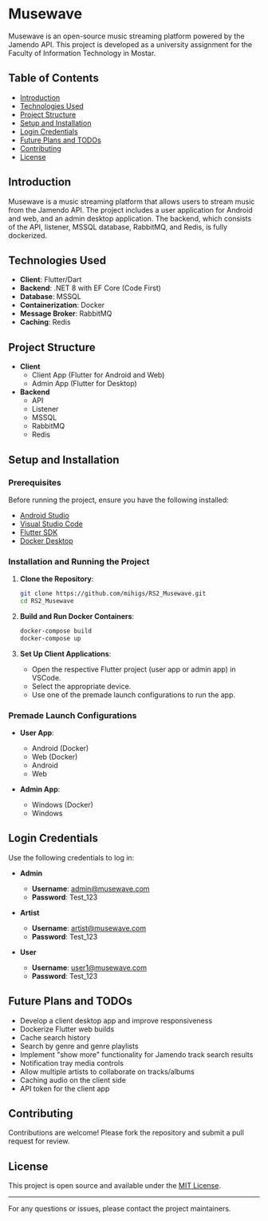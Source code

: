 # Musewave

Musewave is an open-source music streaming platform powered by the Jamendo API. This project is developed as a university assignment for the Faculty of Information Technology in Mostar.

## Table of Contents

- [Introduction](#introduction)
- [Technologies Used](#technologies-used)
- [Project Structure](#project-structure)
- [Setup and Installation](#setup-and-installation)
- [Login Credentials](#login-credentials)
- [Future Plans and TODOs](#future-plans-and-todos)
- [Contributing](#contributing)
- [License](#license)

## Introduction

Musewave is a music streaming platform that allows users to stream music from the Jamendo API. The project includes a user application for Android and web, and an admin desktop application. The backend, which consists of the API, listener, MSSQL database, RabbitMQ, and Redis, is fully dockerized.

## Technologies Used

- **Client**: Flutter/Dart
- **Backend**: .NET 8 with EF Core (Code First)
- **Database**: MSSQL
- **Containerization**: Docker
- **Message Broker**: RabbitMQ
- **Caching**: Redis

## Project Structure

- **Client**
  - Client App (Flutter for Android and Web)
  - Admin App (Flutter for Desktop)
- **Backend**
  - API
  - Listener
  - MSSQL
  - RabbitMQ
  - Redis

## Setup and Installation

### Prerequisites

Before running the project, ensure you have the following installed:

- [Android Studio](https://developer.android.com/studio)
- [Visual Studio Code](https://code.visualstudio.com/)
- [Flutter SDK](https://flutter.dev/docs/get-started/install)
- [Docker Desktop](https://www.docker.com/products/docker-desktop)

### Installation and Running the Project

1. **Clone the Repository**:
    ```bash
    git clone https://github.com/mihigs/RS2_Musewave.git
    cd RS2_Musewave
    ```

2. **Build and Run Docker Containers**:
    ```bash
    docker-compose build
    docker-compose up
    ```

3. **Set Up Client Applications**:
    - Open the respective Flutter project (user app or admin app) in VSCode.
    - Select the appropriate device.
    - Use one of the premade launch configurations to run the app.

### Premade Launch Configurations

- **User App**:
  - Android (Docker)
  - Web (Docker)
  - Android
  - Web

- **Admin App**:
  - Windows (Docker)
  - Windows

## Login Credentials

Use the following credentials to log in:

- **Admin**
  - **Username**: admin@musewave.com
  - **Password**: Test_123

- **Artist**
  - **Username**: artist@musewave.com
  - **Password**: Test_123

- **User**
  - **Username**: user1@musewave.com
  - **Password**: Test_123

## Future Plans and TODOs

- Develop a client desktop app and improve responsiveness
- Dockerize Flutter web builds
- Cache search history
- Search by genre and genre playlists
- Implement "show more" functionality for Jamendo track search results
- Notification tray media controls
- Allow multiple artists to collaborate on tracks/albums
- Caching audio on the client side
- API token for the client app

## Contributing

Contributions are welcome! Please fork the repository and submit a pull request for review.

## License

This project is open source and available under the [MIT License](LICENSE).

---

For any questions or issues, please contact the project maintainers.